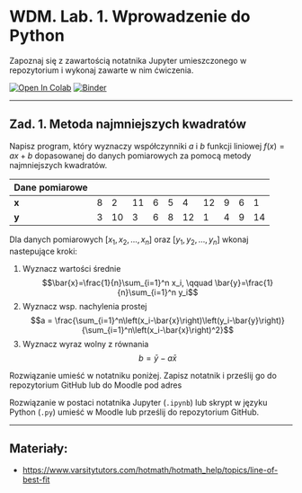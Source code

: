 # WDM. Lab. 1. Wprowadzenie do Python

Zapoznaj się z zawartością notatnika Jupyter umieszczonego w repozytorium  i wykonaj zawarte w nim ćwiczenia.

[![Open In Colab](https://colab.research.google.com/assets/colab-badge.svg)](https://colab.research.google.com/github/IS-UMK/wdm_24_lab_01/blob/master/01_Wprowadzenie.ipynb) [![Binder](https://mybinder.org/badge_logo.svg)](https://mybinder.org/v2/gh/IS-UMK/wdm_24_lab_01/master?filepath=01_Wprowadzenie.ipynb)

---

## Zad. 1. Metoda najmniejszych kwadratów


Napisz program, który wyznaczy współczynniki $a$ i $b$ funkcji liniowej $f(x) = ax+b$ dopasowanej do danych pomiarowych za pomocą metody najmniejszych kwadratów.

|Dane pomiarowe |||||||||||
|-|-|-|-|-|-|-|-|-|-|-|
| **x** | 8 | 2  | 11 | 6 | 5 | 4 | 12 | 9 | 6 | 1  |
| **y**	| 3 | 10 | 3 | 6 | 8 | 12 | 1  | 4 | 9 | 14 |

Dla danych pomiarowych $[x_1, x_2, \ldots, x_n]$ oraz $[y_1, y_2, \ldots, y_n]$ wkonaj nastepujące kroki:

1. Wyznacz wartości średnie 
   $$\bar{x}=\frac{1}{n}\sum_{i=1}^n x_i, \qquad \bar{y}=\frac{1}{n}\sum_{i=1}^n y_i$$
2. Wyznacz wsp. nachylenia prostej 
   $$a = \frac{\sum_{i=1}^n\left(x_i-\bar{x}\right)\left(y_i-\bar{y}\right)}{\sum_{i=1}^n\left(x_i-\bar{x}\right)^2}$$
3. Wyznacz wyraz wolny z równania 
   $$b = \bar{y} - a\bar{x}$$

Rozwiązanie umieść w notatniku poniżej. Zapisz notatnik i prześlij go do repozytorium GitHub lub do Moodle pod adres 



Rozwiązanie w postaci notatnika Jupyter (``.ipynb``) lub skrypt w języku Python (``.py``) umieść w Moodle lub prześlij do repozytorium GitHub.

---
## Materiały:

* https://www.varsitytutors.com/hotmath/hotmath_help/topics/line-of-best-fit
